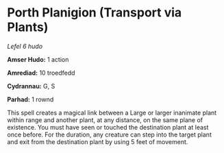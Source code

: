 # Porth Planigion (Transport via Plants)

*Lefel 6 hudo*

**Amser Hudo:** 1 action

**Amrediad:** 10 troedfedd

**Cydrannau:** G, S

**Parhad:** 1 rownd

This spell creates a magical link between a Large or larger inanimate plant within range and another plant, at any distance, on the same plane of existence. You must have seen or touched the destination plant at least once before. For the duration, any creature can step into the target plant and exit from the destination plant by using 5 feet of movement.
